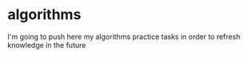 # algorithms
I'm going to push here my algorithms practice tasks 
in order to refresh knowledge in the future
